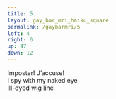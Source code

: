 ```yaml
---
title: 5
layout: gay_bar_mri_haiku_square
permalink: /gaybarmri/5
left: 4
right: 6
up: 47
down: 12
---
```

Imposter! J’accuse!  
I spy with my naked eye  
Ill-dyed wig line
